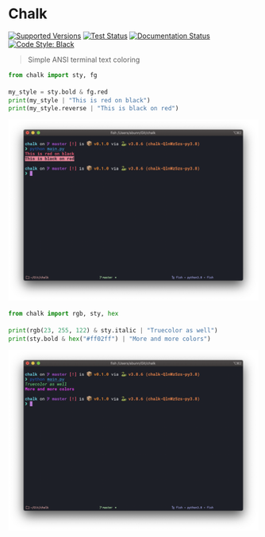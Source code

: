 # Chalk

[![Supported Versions](https://img.shields.io/pypi/pyversions/chalk.svg)](https://pypi.org/project/chalk/)
[![Test Status](https://github.com/stephen-bunn/chalk/workflows/Test%20Package/badge.svg)](https://github.com/stephen-bunn/chalk)
[![Documentation Status](https://readthedocs.org/projects/chalk/badge/?version=latest)](https://chalk.readthedocs.io/)
[![Code Style: Black](https://img.shields.io/badge/code%20style-black-000000.svg)](https://github.com/ambv/black)

> Simple ANSI terminal text coloring

```python
from chalk import sty, fg

my_style = sty.bold & fg.red
print(my_style | "This is red on black")
print(my_style.reverse | "This is black on red")
```

![Basic Colors](docs/source/_static/assets/img/basic.png)

```python
from chalk import rgb, sty, hex

print(rgb(23, 255, 122) & sty.italic | "Truecolor as well")
print(sty.bold & hex("#ff02ff") | "More and more colors")
```

![True Colors](docs/source/_static/assets/img/truecolor.png)
